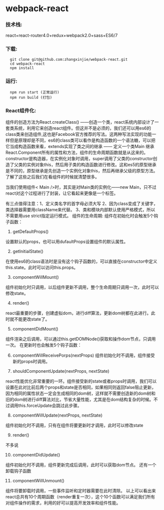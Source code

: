# webpack-react
### **技术栈:**

  react+react-router4.0+redux+webpack2.0+sass+ES6/7


### **下载:**

```
  git clone git@github.com:zhangxinjie/webpack-react.git
  cd webpack-react
  npm install
```

### **运行:**

```
  npm run start (正常运行)
  npm run build (打包)
```

### **React组件化:**


  组件的创造方法为React.createClass() ——创造一个类，react系统内部设计了一套类系统，利用它来创造react组件。但这并不是必须的，我们还可以用es6的class类来创造组件,这也是Facebook官方推荐的写法。这两种写法实现的功能一样但是原理却是不同，es6的class类可以看作是构造函数的一个语法糖，可以把它当成构造函数来看，extends实现了类之间的继承 —— 定义一个类Main 继承React.Component所有的属性和方法，组件的生命周期函数就是从这来的。constructor是构造器，在实例化对象时调用，super调用了父类的constructor创造了父类的实例对象this，然后用子类的构造函数进行修改。这和es5的原型继承是不同的，原型继承是先创造一个实例化对象this，然后再继承父级的原型方法。了解了这些之后我们在看组件的时候就清楚很多。

  当我们使用组件< Main />时，其实是对Main类的实例化——new Main，只不过react对这个过程进行了封装，让它看起来更像是一个标签。

  有三点值得注意：1、定义类名字的首字母必须大写 2、因为class变成了关键字，类选择器需要用className来代替。 3、类和模块内部默认使用严格模式，所以不需要用use strict指定运行模式。
组件的生命周期:
  组件在初始化时会触发5个钩子函数：

  1. getDefaultProps()

  设置默认的props，也可以用dufaultProps设置组件的默认属性。


  2. getInitialState()

  在使用es6的class语法时是没有这个钩子函数的，可以直接在constructor中定义this.state。此时可以访问this.props。


  3. componentWillMount()

  组件初始化时只调用，以后组件更新不调用，整个生命周期只调用一次，此时可以修改state。


  4. render()

  react最重要的步骤，创建虚拟dom，进行diff算法，更新dom树都在此进行。此时就不能更改state了。


  5. componentDidMount()

  组件渲染之后调用，可以通过this.getDOMNode()获取和操作dom节点，只调用一次。
  在更新时也会触发5个钩子函数：


  6. componentWillReceivePorps(nextProps)
  组件初始化时不调用，组件接受新的props时调用。


  7. shouldComponentUpdate(nextProps, nextState)

  react性能优化非常重要的一环。组件接受新的state或者props时调用，我们可以设置在此对比前后两个props和state是否相同，如果相同则返回false阻止更新，因为相同的属性状态一定会生成相同的dom树，这样就不需要创造新的dom树和旧的dom树进行diff算法对比，节省大量性能，尤其是在dom结构复杂的时候。不过调用this.forceUpdate会跳过此步骤。


  8. componentWillUpdate(nextProps, nextState)

  组件初始化时不调用，只有在组件将要更新时才调用，此时可以修改state


  9. render()

  不多说


  10. componentDidUpdate()

  组件初始化时不调用，组件更新完成后调用，此时可以获取dom节点。
  还有一个卸载钩子函数


  11. componentWillUnmount()

  组件将要卸载时调用，一些事件监听和定时器需要在此时清除。
  以上可以看出来react总共有10个周期函数（render重复一次），这个10个函数可以满足我们所有对组件操作的需求，利用的好可以提高开发效率和组件性能。
